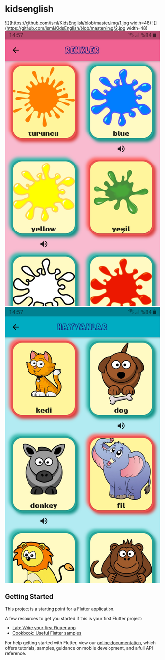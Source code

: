 # kidsenglish

![](https://github.com/isml/KidsEnglish/blob/master/img/1.jpg width=48)
![](https://github.com/isml/KidsEnglish/blob/master/img/2.jpg width=48)
![alt text](https://github.com/isml/KidsEnglish/blob/master/img/3.jpg?raw=true)
![alt text](https://github.com/isml/KidsEnglish/blob/master/img/4.jpg?raw=true)

## Getting Started

This project is a starting point for a Flutter application.

A few resources to get you started if this is your first Flutter project:

- [Lab: Write your first Flutter app](https://flutter.dev/docs/get-started/codelab)
- [Cookbook: Useful Flutter samples](https://flutter.dev/docs/cookbook)

For help getting started with Flutter, view our
[online documentation](https://flutter.dev/docs), which offers tutorials,
samples, guidance on mobile development, and a full API reference.
